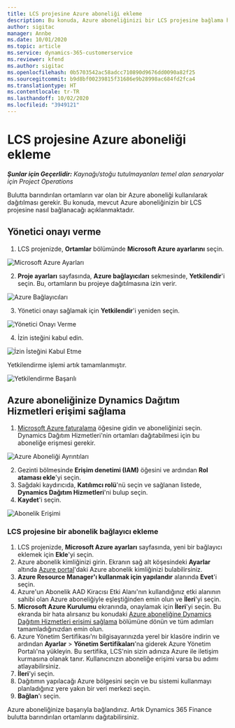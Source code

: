 ```yaml
---
title: LCS projesine Azure aboneliği ekleme
description: Bu konuda, Azure aboneliğinizi bir LCS projesine bağlama hakkında bilgiler sağlanmaktadır.
author: sigitac
manager: Annbe
ms.date: 10/01/2020
ms.topic: article
ms.service: dynamics-365-customerservice
ms.reviewer: kfend
ms.author: sigitac
ms.openlocfilehash: 0b5703542ac58adcc710890d9676dd0090a82f25
ms.sourcegitcommit: b9d8bf00239815f31686e9b28998ac684fd2fca4
ms.translationtype: HT
ms.contentlocale: tr-TR
ms.lasthandoff: 10/02/2020
ms.locfileid: "3949121"
---
```

# <a name="add-an-azure-subscription-to-lcs-project"></a>LCS projesine Azure aboneliği ekleme

_**Şunlar için Geçerlidir:** Kaynağı/stoğu tutulmayanları temel alan senaryolar için Project Operations_

Bulutta barındırılan ortamların var olan bir Azure aboneliği kullanılarak dağıtılması gerekir. Bu konuda, mevcut Azure aboneliğinizin bir LCS projesine nasıl bağlanacağı açıklanmaktadır. 

## <a name="grant-admin-consent"></a>Yönetici onayı verme

1. LCS projenizde, **Ortamlar** bölümünde **Microsoft Azure ayarlarını** seçin.

![Microsoft Azure Ayarları](./media/1MicrosoftAzureSettings.png)

2. **Proje ayarları** sayfasında, **Azure bağlayıcıları** sekmesinde, **Yetkilendir**'i seçin. Bu, ortamların bu projeye dağıtılmasına izin verir.

![Azure Bağlayıcıları](./media/2AzureConnectors.png)

3. Yönetici onayı sağlamak için **Yetkilendir**'i yeniden seçin.

![Yönetici Onayı Verme](./media/3GrantAdminConsent.png)

4. İzin isteğini kabul edin.

![İzin İsteğini Kabul Etme](./media/4AcceptPermissionRequest.png)

Yetkilendirme işlemi artık tamamlanmıştır. 

![Yetkilendirme Başarılı](./media/5AuthorizationComplete.png)

## <a name="provide-dynamics-deployment-services-access-to-your-azure-subscription"></a><a name="provide"></a>Azure aboneliğinize Dynamics Dağıtım Hizmetleri erişimi sağlama

1. [Microsoft Azure faturalama](https://portal.azure.com/#blade/Microsoft\_Azure\_Billing/SubscriptionsBlade) öğesine gidin ve aboneliğinizi seçin. Dynamics Dağıtım Hizmetleri'nin ortamları dağıtabilmesi için bu aboneliğe erişmesi gerekir.

![Azure Aboneliği Ayrıntıları](./media/6AzureSubscription.png)

2. Gezinti bölmesinde **Erişim denetimi (IAM)** öğesini ve ardından **Rol ataması ekle**'yi seçin.
3. Sağdaki kaydırıcıda, **Katılımcı rolü**'nü seçin ve sağlanan listede, **Dynamics Dağıtım Hizmetleri**'ni bulup seçin. 
4. **Kaydet**'i seçin.

![Abonelik Erişimi](./media/7SubscriptionAccess.png)

### <a name="add-a-subscription-connector-to-an-lcs-project"></a>LCS projesine bir abonelik bağlayıcı ekleme

1. LCS projenizde, **Microsoft Azure ayarları** sayfasında, yeni bir bağlayıcı eklemek için **Ekle**'yi seçin.
2. Azure abonelik kimliğinizi girin. Ekranın sağ alt köşesindeki **Ayarlar** altında [Azure portal](https://ms.portal.azure.com/)'daki Azure abonelik kimliğinizi bulabilirsiniz.
3. **Azure Resource Manager'ı kullanmak için yapılandır** alanında **Evet**'i seçin.
4. Azure'un Abonelik AAD Kiracısı Etki Alanı'nın kullandığınız etki alanının sahibi olan Azure aboneliğiyle eşleştiğinden emin olun ve **İleri**'yi seçin.
5. **Microsoft Azure Kurulumu** ekranında, onaylamak için **İleri**'yi seçin. Bu ekranda bir hata alırsanız bu konudaki [Azure aboneliğine Dynamics Dağıtım Hizmetleri erişimi sağlama](#provide) bölümüne dönün ve tüm adımları tamamladığınızdan emin olun.
6. Azure Yönetim Sertifikası'nı bilgisayarınızda yerel bir klasöre indirin ve ardından **Ayarlar** > **Yönetim Sertifikaları**'na giderek Azure Yönetim Portalı'na yükleyin. Bu sertifika, LCS'nin sizin adınıza Azure ile iletişim kurmasına olanak tanır. Kullanıcınızın aboneliğe erişimi varsa bu adımı atlayabilirsiniz.
7. **İleri**'yi seçin.
8. Dağıtımın yapılacağı Azure bölgesini seçin ve bu sistemi kullanmayı planladığınız yere yakın bir veri merkezi seçin.
9.  **Bağlan**'ı seçin.

Azure aboneliğinize başarıyla bağlandınız. Artık Dynamics 365 Finance bulutta barındırılan ortamlarını dağıtabilirsiniz.


